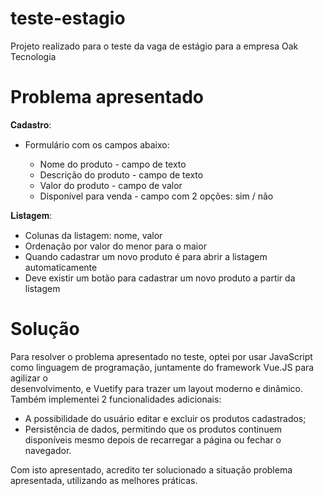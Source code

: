 # teste-estagio
  Projeto realizado para o teste da vaga de estágio para a empresa Oak Tecnologia
  
# Problema apresentado
  𝐂𝐚𝐝𝐚𝐬𝐭𝐫𝐨:
  
  - Formulário com os campos abaixo:
  
    - Nome do produto - campo de texto
    - Descrição do produto - campo de texto
    - Valor do produto - campo de valor
    - Disponível para venda - campo com 2 opções: sim / não
  
  𝐋𝐢𝐬𝐭𝐚𝐠𝐞𝐦:
  
  - Colunas da listagem: nome, valor
  - Ordenação por valor do menor para o maior
  - Quando cadastrar um novo produto é para abrir a listagem automaticamente
  - Deve existir um botão para cadastrar um novo produto a partir da listagem

# Solução
  Para resolver o problema apresentado no teste, optei por usar JavaScript como linguagem de programação, juntamente do framework Vue.JS para agilizar o   
  desenvolvimento, e Vuetify para trazer um layout moderno e dinâmico.
  Também implementei 2 funcionalidades adicionais: 
  - A possibilidade do usuário editar e excluir os produtos cadastrados;
  - Persistência de dados, permitindo que os produtos continuem disponíveis mesmo depois de recarregar a página ou fechar o navegador.

  Com isto apresentado, acredito ter solucionado a situação problema apresentada, utilizando as melhores práticas.
